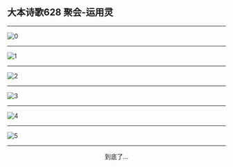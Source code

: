 
## 大本诗歌628 聚会-运用灵
        
<div id="aplayer0"></div>

---

<img alt="0" data-original="https://cdn.jsdelivr.net/gh/k34869/shi/data/d0628/0">

---

<img alt="1" data-original="https://cdn.jsdelivr.net/gh/k34869/shi/data/d0628/1">

---

<img alt="2" data-original="https://cdn.jsdelivr.net/gh/k34869/shi/data/d0628/2">

---

<img alt="3" data-original="https://cdn.jsdelivr.net/gh/k34869/shi/data/d0628/3">

---

<img alt="4" data-original="https://cdn.jsdelivr.net/gh/k34869/shi/data/d0628/4">

---

<img alt="5" data-original="https://cdn.jsdelivr.net/gh/k34869/shi/data/d0628/5">

---

<p style="text-align: center">到底了...</p>

<script src="/js/dist-view.js"></script>

<script>
MAIN.id = 'd0628';
        
const ap0 = new APlayer({
    container: document.getElementById('aplayer0'),
    volume: 1,
    loop: 'none',
    preload: 'none',
    audio: [{
        name: '大本诗歌628.mp3',
        artist: '大本诗歌',
        url: 'https://res.wx.qq.com/voice/getvoice?mediaid=MzI0NTk3MDM5M18yMjQ3NDk1NTI0',
        cover: '/favicon'
    }]
});
</script>
